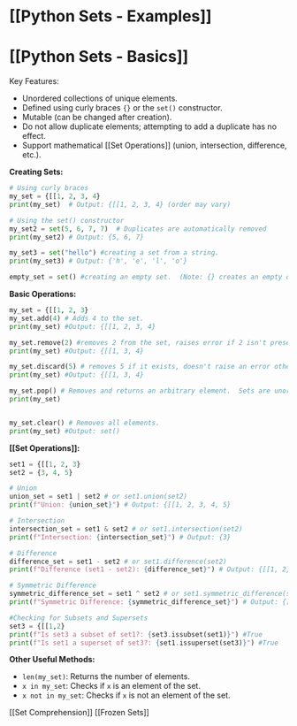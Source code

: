 # [[Python Sets - Examples]]
# [[Python Sets - Basics]] 
Key Features:

* Unordered collections of unique elements.
* Defined using curly braces `{}` or the `set()` constructor.
* Mutable (can be changed after creation).
* Do not allow duplicate elements; attempting to add a duplicate has no effect.
* Support mathematical [[Set Operations]] (union, intersection, difference, etc.).


**Creating Sets:**

```python
# Using curly braces
my_set = {[[1, 2, 3, 4} 
print(my_set)  # Output: {[[1, 2, 3, 4} (order may vary)

# Using the set() constructor
my_set2 = set(5, 6, 7, 7)  # Duplicates are automatically removed
print(my_set2) # Output: {5, 6, 7}

my_set3 = set("hello") #creating a set from a string.
print(my_set3) # Output: {'h', 'e', 'l', 'o'}

empty_set = set() #creating an empty set.  (Note: {} creates an empty dictionary!)
```

**Basic Operations:**

```python
my_set = {[[1, 2, 3}
my_set.add(4) # Adds 4 to the set.
print(my_set) #Output: {[[1, 2, 3, 4}

my_set.remove(2) #removes 2 from the set, raises error if 2 isn't present.
print(my_set) #Output: {[[1, 3, 4}

my_set.discard(5) # removes 5 if it exists, doesn't raise an error otherwise.
print(my_set) #Output: {[[1, 3, 4}

my_set.pop() # Removes and returns an arbitrary element.  Sets are unordered, so the output is unpredictable
print(my_set)


my_set.clear() # Removes all elements.
print(my_set) #Output: set()

```

**[[Set Operations]]:**

```python
set1 = {[[1, 2, 3}
set2 = {3, 4, 5}

# Union
union_set = set1 | set2 # or set1.union(set2)
print(f"Union: {union_set}") # Output: {[[1, 2, 3, 4, 5}

# Intersection
intersection_set = set1 & set2 # or set1.intersection(set2)
print(f"Intersection: {intersection_set}") # Output: {3}

# Difference
difference_set = set1 - set2 # or set1.difference(set2)
print(f"Difference (set1 - set2): {difference_set}") # Output: {[[1, 2}

# Symmetric Difference
symmetric_difference_set = set1 ^ set2 # or set1.symmetric_difference(set2)
print(f"Symmetric Difference: {symmetric_difference_set}") # Output: {[[1, 2, 4, 5}

#Checking for Subsets and Supersets
set3 = {[[1,2}
print(f"Is set3 a subset of set1?: {set3.issubset(set1)}") #True
print(f"Is set1 a superset of set3?: {set1.issuperset(set3)}") #True

```

**Other Useful Methods:**

* `len(my_set)`: Returns the number of elements.
* `x in my_set`: Checks if `x` is an element of the set.
* `x not in my_set`: Checks if `x` is not an element of the set.

[[Set Comprehension]]
[[Frozen Sets]]
